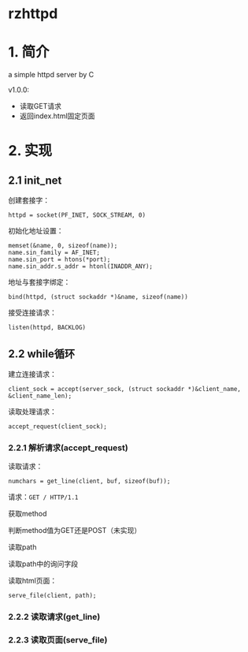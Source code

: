 # rzhttpd

# 1. 简介

a simple httpd server by C

v1.0.0:

- 读取GET请求
- 返回index.html固定页面

# 2. 实现

## 2.1 init_net

创建套接字：

```
httpd = socket(PF_INET, SOCK_STREAM, 0)
```

初始化地址设置：

```
memset(&name, 0, sizeof(name));
name.sin_family = AF_INET;
name.sin_port = htons(*port);
name.sin_addr.s_addr = htonl(INADDR_ANY);
```

地址与套接字绑定：

```
bind(httpd, (struct sockaddr *)&name, sizeof(name))
```

接受连接请求：

```
listen(httpd, BACKLOG)
```

## 2.2 while循环

建立连接请求：

```
client_sock = accept(server_sock, (struct sockaddr *)&client_name, &client_name_len);
```

读取处理请求：

```
accept_request(client_sock);
```

### 2.2.1 解析请求(accept_request)

读取请求：

```
numchars = get_line(client, buf, sizeof(buf));
```

请求：`GET / HTTP/1.1`

获取method

判断method值为GET还是POST（未实现）

读取path

读取path中的询问字段

读取html页面：

```
serve_file(client, path);
```

### 2.2.2 读取请求(get_line)

### 2.2.3 读取页面(serve_file)

